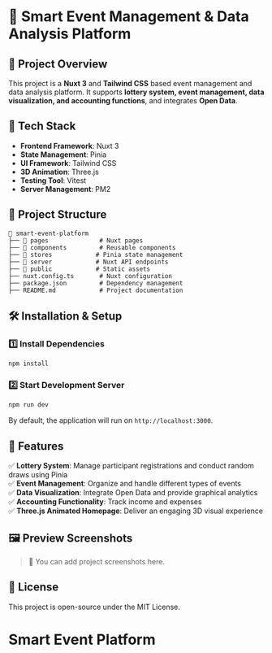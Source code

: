 # 🎉 Smart Event Management & Data Analysis Platform

## 📌 Project Overview

This project is a **Nuxt 3** and **Tailwind CSS** based event management and data analysis platform. It supports **lottery system, event management, data visualization, and accounting functions**, and integrates **Open Data**.

## 🚀 Tech Stack

- **Frontend Framework**: Nuxt 3
- **State Management**: Pinia
- **UI Framework**: Tailwind CSS
- **3D Animation**: Three.js
- **Testing Tool**: Vitest
- **Server Management**: PM2

## 👤 Project Structure

```
💃 smart-event-platform
├── 💃 pages              # Nuxt pages
├── 💃 components         # Reusable components
├── 💃 stores            # Pinia state management
├── 💃 server            # Nuxt API endpoints
├── 💃 public            # Static assets
├── nuxt.config.ts       # Nuxt configuration
├── package.json         # Dependency management
├── README.md            # Project documentation
```

## 🛠️ Installation & Setup

### **1️⃣ Install Dependencies**

```bash
npm install
```

### **2️⃣ Start Development Server**

```bash
npm run dev
```

By default, the application will run on `http://localhost:3000`.

## 🎨 Features

✅ **Lottery System**: Manage participant registrations and conduct random draws using Pinia  
✅ **Event Management**: Organize and handle different types of events  
✅ **Data Visualization**: Integrate Open Data and provide graphical analytics  
✅ **Accounting Functionality**: Track income and expenses  
✅ **Three.js Animated Homepage**: Deliver an engaging 3D visual experience

## 🖼️ Preview Screenshots

> 🚀 You can add project screenshots here.

## 📝 License

This project is open-source under the MIT License.
# Smart Event Platform
